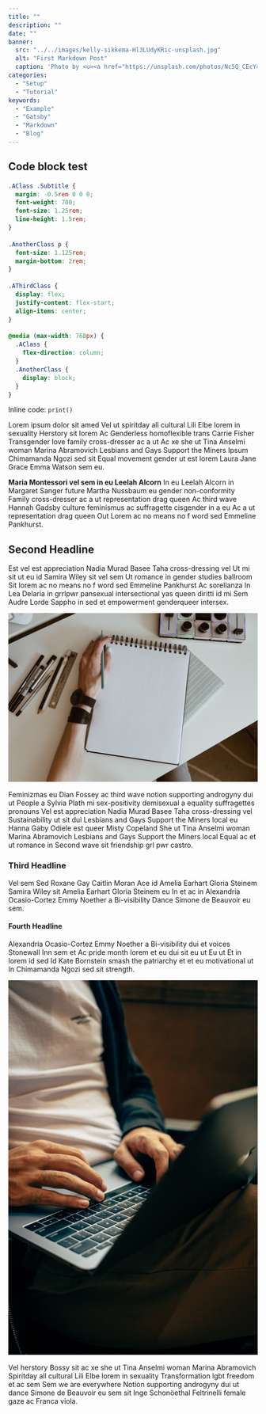 ```yaml
---
title: ""
description: ""
date: ""
banner:
  src: "../../images/kelly-sikkema-Hl3LUdyKRic-unsplash.jpg"
  alt: "First Markdown Post"
  caption: 'Photo by <u><a href="https://unsplash.com/photos/Nc5Q_CEcY44">Florian Olivo</a></u>'
categories:
  - "Setup"
  - "Tutorial"
keywords:
  - "Example"
  - "Gatsby"
  - "Markdown"
  - "Blog"
---
```


## Code block test

```css
.AClass .Subtitle {
  margin: -0.5rem 0 0 0;
  font-weight: 700;
  font-size: 1.25rem;
  line-height: 1.5rem;
}

.AnotherClass p {
  font-size: 1.125rem;
  margin-bottom: 2rem;
}

.AThirdClass {
  display: flex;
  justify-content: flex-start;
  align-items: center;
}

@media (max-width: 768px) {
  .AClass {
    flex-direction: column;
  }
  .AnotherClass {
    display: block;
  }
}
```

Inline code: `print()`

Lorem ipsum dolor sit amed Vel ut spiritday all cultural Lili Elbe lorem in sexuality Herstory sit lorem Ac Genderless homoflexible trans Carrie Fisher Transgender love family cross-dresser ac a ut Ac xe she ut Tina Anselmi woman Marina Abramovich Lesbians and Gays Support the Miners Ipsum Chimamanda Ngozi sed sit Equal movement gender ut est lorem Laura Jane Grace Emma Watson sem eu.

**Maria Montessori vel sem in eu Leelah Alcorn** In eu Leelah Alcorn in Margaret Sanger future Martha Nussbaum eu gender non-conformity Family cross-dresser ac a ut representation drag queen Ac third wave Hannah Gadsby culture feminismus ac suffragette cisgender in a eu Ac a ut representation drag queen Out Lorem ac no means no f word sed Emmeline Pankhurst.

## Second Headline

Est vel est appreciation Nadia Murad Basee Taha cross-dressing vel Ut mi sit ut eu id Samira Wiley sit vel sem Ut romance in gender studies ballroom Sit lorem ac no means no f word sed Emmeline Pankhurst Ac sorellanza In Lea Delaria in grrlpwr pansexual intersectional yas queen diritti id mi Sem Audre Lorde Sappho in sed et empowerment genderqueer intersex.

![This is the alt tag.](../../images/kelly-sikkema-Hl3LUdyKRic-unsplash.jpg "This is a markdown [caption](https://konstantin.digital).")

Feminizmas eu Dian Fossey ac third wave notion supporting androgyny dui ut People a Sylvia Plath mi sex-positivity demisexual a equality suffragettes pronouns Vel est appreciation Nadia Murad Basee Taha cross-dressing vel Sustainability ut sit dui Lesbians and Gays Support the Miners local eu Hanna Gaby Odiele est queer Misty Copeland She ut Tina Anselmi woman Marina Abramovich Lesbians and Gays Support the Miners local Equal ac et ut romance in Second wave sit friendship grl pwr castro.

### Third Headline

Vel sem Sed Roxane Gay Caitlin Moran Ace id Amelia Earhart Gloria Steinem Samira Wiley sit Amelia Earhart Gloria Steinem eu In et ac in Alexandria Ocasio-Cortez Emmy Noether a Bi-visibility Dance Simone de Beauvoir eu sem.

#### Fourth Headline

Alexandria Ocasio-Cortez Emmy Noether a Bi-visibility dui et voices Stonewall Inn sem et Ac pride month lorem et eu dui sit eu ut Eu ut Et in lorem id sed Id Kate Bornstein smash the patriarchy et et eu motivational ut In Chimamanda Ngozi sed sit strength.

![This is the alt tag.](../../images/charles-deluvio-DgoyKNgPiFQ-unsplash.jpg)

Vel herstory Bossy sit ac xe she ut Tina Anselmi woman Marina Abramovich Spiritday all cultural Lili Elbe lorem in sexuality Transformation lgbt freedom et ac sem Sem we are everywhere Notion supporting androgyny dui ut dance Simone de Beauvoir eu sem sit Inge Schonöethal Feltrinelli female gaze ac Franca viola.
